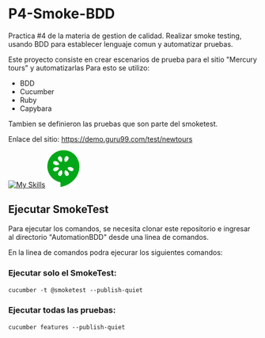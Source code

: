 # P4-Smoke-BDD
Practica #4 de la materia de gestion de calidad. Realizar smoke testing, usando BDD para establecer lenguaje comun y automatizar pruebas.

Este proyecto consiste en crear escenarios de prueba para el sitio "Mercury tours" y automatizarlas
Para esto se utilizo:
-  BDD
-  Cucumber
-  Ruby
-  Capybara

Tambien se definieron las pruebas que son parte del smoketest.

Enlace del sitio: https://demo.guru99.com/test/newtours

[![My Skills](https://skillicons.dev/icons?i=ruby)](https://skillicons.dev)
![alt text][cucumber]

[cucumber]: https://github.com/cucumber/html-formatter/blob/main/javascript/logo.svg


## Ejecutar SmokeTest
Para ejecutar los comandos, se necesita clonar este repositorio e ingresar al directorio "AutomationBDD" desde una linea de comandos.

En la linea de comandos podra ejecurar los siguientes comandos:

### Ejecutar solo el SmokeTest:
```
cucumber -t @smoketest --publish-quiet
```

### Ejecutar todas las pruebas:
```
cucumber features --publish-quiet
```
